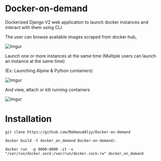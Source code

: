 # Docker-on-demand
Dockerized Django V2 web application to launch docker instances and interact with them using CLI.



The user can browse available images scraped from docker hub,

![Imgur](https://i.imgur.com/sZETM12.png)



Launch one or more instances at the same time (Multiple users can launch an instance at the same time)

(Ex: Launching Alpine & Python containers)

![Imgur](https://i.imgur.com/sYhiiIz.png)


And view, attach or kill running containers

![Imgur](https://i.imgur.com/bqsQ4r6.png)

# Installation

```
git clone https://github.com/MahmoudAlyy/Docker-on-demand
```
```
docker build -t docker_on_demand Docker-on-demand/.
````
```
docker run  -p 8000:8000 -it -v "/var/run/docker.sock:/var/run/docker.sock:rw" docker_on_demand
```
